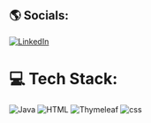 ## 🌎 Socials:
[![LinkedIn](https://img.shields.io/badge/LinkedIn-%230077B5.svg?logo=linkedin&logoColor=white)](https://linkedin.com/in/clarisa-rodriguez-candia/) 

# 💻 Tech Stack:

![Java](https://img.shields.io/badge/java-red?style=plastic&logo=java&logoColor=white)
![HTML](https://img.shields.io/badge/-HTML-orange?style=plastic&logo=java&logoColor=white)
![Thymeleaf](https://img.shields.io/badge/-Thymeleaf-yellowgreen?style=plastic&logo=java&logoColor=white)
![css](https://img.shields.io/badge/-CSS-blue?style=plastic&logo=java&logoColor=white)
